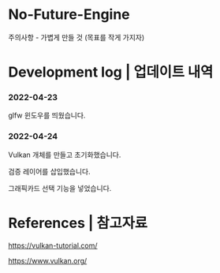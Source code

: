 # No-Future-Engine

주의사항 - 가볍게 만들 것 (목표를 작게 가지자)



# Development log | 업데이트 내역

### 2022-04-23

glfw 윈도우를 띄웠습니다.

### 2022-04-24

Vulkan 개체를 만들고 초기화했습니다.

검증 레이어를 삽입했습니다.

그래픽카드 선택 기능을 넣었습니다.




# References | 참고자료

https://vulkan-tutorial.com/

https://www.vulkan.org/



